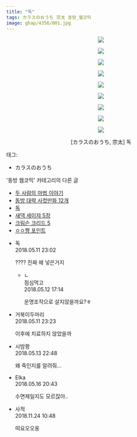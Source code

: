 ```yaml
---
title: "독"
tags: カラスのおうち 宗太 동방_웹코믹
image: ghap/4356/001.jpg
---
```

<div class="article">
<p style="text-align: center; clear: none; float: none;"><img src="{{ site.nasurl }}/ghap/4356/001.jpg"/></p>
<p style="text-align: center; clear: none; float: none;"><img src="{{ site.nasurl }}/ghap/4356/002.jpg"/></p>
<p style="text-align: center; clear: none; float: none;"><img src="{{ site.nasurl }}/ghap/4356/003.jpg"/></p>
<p style="text-align: center; clear: none; float: none;"><img src="{{ site.nasurl }}/ghap/4356/004.jpg"/></p>
<p style="text-align: center; clear: none; float: none;"><img src="{{ site.nasurl }}/ghap/4356/005.jpg"/></p>
<p style="text-align: center; clear: none; float: none;"><img src="{{ site.nasurl }}/ghap/4356/006.jpg"/></p>
<p style="text-align: center; clear: none; float: none;"><img src="{{ site.nasurl }}/ghap/4356/007.jpg"/></p>
<p style="text-align: center; clear: none; float: none;"><img src="{{ site.nasurl }}/ghap/4356/008.jpg"/></p>
<p style="text-align: center; clear: none; float: none;"><img src="{{ site.nasurl }}/ghap/4356/009.jpg"/></p>
<p style="text-align: center; clear: none; float: none;">[カラスのおうち, 宗太] 독</p>
</div><div class="tagTrail">
<p>태그: </p>
<ul>
<li>カラスのおうち</li>
</ul>
</div><div class="another">
<p>'동방 웹코믹' 카테고리의 다른 글</p>
<ul>
<li><a href="/2018-05-11-ghap_4358">두 사람의 마법 이야기</a></li>
<li><a href="/2018-05-11-ghap_4357">동방 대략 사컷만화 12개</a></li>
<li><a href="/2018-05-11-ghap_4356">독</a></li>
<li><a href="/2018-05-09-ghap_4352">새댁 세이쟈 5장</a></li>
<li><a href="/2018-05-07-ghap_4351">크림슨 크리드 5</a></li>
<li><a href="/2018-04-24-ghap_4327">ㅇㅇ쨩 포인트</a></li>
</ul>
</div><div class="cb_module cb_fluid">
<div class="cb_wrt cb_profile">
<div class="comment">
<ul>
<li class="cb_thumb_off" id="comment15254352">
<div class="cb_comment_area">
<div class="cb_info_area">
<div class="cb_section">
<span class="cb_nick_name">독</span>
</div>
<div class="cb_section">
<span class="cb_date">2018.05.11 23:02 </span>
</div>
</div>
<div class="cb_dsc_comment">
<p class="cb_dsc">
											????  진짜 왜 넣은거지
										</p>
</div>
<ul>
<li class="cb_thumb_off" id="comment15254716">
<span class="cb_bu_subnode">ㄴ</span>
<div class="cb_comment_area">
<div class="cb_info_area">
<div class="cb_section">
<span class="cb_nick_name">점심먹고</span>
</div>
<div class="cb_section">
<span class="cb_date">2018.05.12 17:14 </span>
</div>
</div>
<div class="cb_dsc_comment">
<p class="cb_dsc">
																운명조작으로 살지않을까요?ㅎ
															</p>
</div>
</div>
</li>
</ul>
</div></li>
<li class="cb_thumb_off" id="comment15254363">
<div class="cb_comment_area">
<div class="cb_info_area">
<div class="cb_section">
<span class="cb_nick_name">거북이두마리</span>
</div>
<div class="cb_section">
<span class="cb_date">2018.05.11 23:23 </span>
</div>
</div>
<div class="cb_dsc_comment">
<p class="cb_dsc">
											이후에 치료하지 않았을까
										</p>
</div>
</div></li>
<li class="cb_thumb_off" id="comment15255202">
<div class="cb_comment_area">
<div class="cb_info_area">
<div class="cb_section">
<span class="cb_nick_name">시밤쾅</span>
</div>
<div class="cb_section">
<span class="cb_date">2018.05.13 22:48 </span>
</div>
</div>
<div class="cb_dsc_comment">
<p class="cb_dsc">
											왜 죽인지를 알려줘...
										</p>
</div>
</div></li>
<li class="cb_thumb_off" id="comment15257413">
<div class="cb_comment_area">
<div class="cb_info_area">
<div class="cb_section">
<span class="cb_nick_name">Elka</span>
</div>
<div class="cb_section">
<span class="cb_date">2018.05.16 20:43 </span>
</div>
</div>
<div class="cb_dsc_comment">
<p class="cb_dsc">
											수면제일지도 모르잖아..
										</p>
</div>
</div></li>
<li class="cb_thumb_off" id="comment15377750">
<div class="cb_comment_area">
<div class="cb_info_area">
<div class="cb_section">
<span class="cb_nick_name">사적</span>
</div>
<div class="cb_section">
<span class="cb_date">2018.11.24 10:48 </span>
</div>
</div>
<div class="cb_dsc_comment">
<p class="cb_dsc">
											띠요오오옹
										</p>
</div>
</div></li>
</ul>
</div>
</div><!-- commentList close -->
</div>